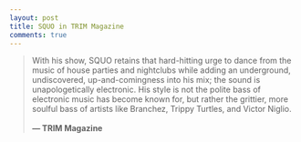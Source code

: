 ```yaml
---
layout: post
title: SQUO in TRIM Magazine
comments: true
---
```


<blockquote>With his show, SQUO retains that hard-hitting urge to dance from the music of house 
parties and nightclubs while adding an underground, undiscovered, up-and-comingness 
into his mix; the sound is unapologetically electronic. His style is not the polite 
bass of electronic music has become known for, but rather the grittier, more soulful 
bass of artists like Branchez, Trippy Turtles, and Victor Niglio.<br><br>
<b>— TRIM Magazine</b></blockquote>